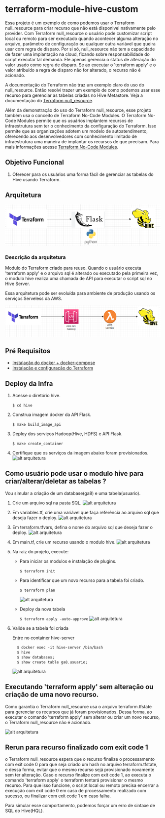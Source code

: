 # terraform-module-hive-custom
Essa projeto é um exemplo de como podemos usar o Terraform null_resource para criar recurso que não está disponivel nativamente pelo
provider. Com Terraform null_resource o usuário pode customizar script local ou remoto para ser executado quando acontecer alguma
alteração no arquivo, parâmetro de configuração ou qualquer outra variável que queira usar com regra de disparo. 
Por si só, null_resource não tem a capacidade de fazer uma implantação na cloud, ficando sobre responsabilidade do script executar tal demanda.
Ele apenas gerencia o status de alteração do valor usado como regra de disparo. Se ao executar o 'terraform apply' e o valor atribuído
a regra de disparo não for alterado, o recurso não é acionado.

A documentação do Terraform não traz um exemplo claro do uso do null_resource. Então resolvi trazer um exemplo de como podemos usar
esse recurso para gerenciar as tabelas criadas no Hive Metastore. Veja a documentação do [Terraform null_resource](https://registry.terraform.io/providers/hashicorp/null/latest/docs/resources/resource).

Além da demonstração do uso do Terraform null_resource, esse projeto também usa o conceito de Terraform No-Code Modules.
O Terraform No-Code Modules permite que os usuários implantem recursos de infraestrutura sem ter o conhecimento da configuração do Terraform.
Isso permite que as organizações adotem um modelo de autoatendimento, oferecendo aos desenvolvedores com conhecimento limitado de infraestrutura
uma maneira de implantar os recursos de que precisam. Para mais informações acesse [Terraform No-Code Modules](https://developer.hashicorp.com/terraform/tutorials/cloud/no-code-provisioning).

## Objetivo Funcional

1. Oferecer para os usuários uma forma fácil de gerenciar as tabelas do Hive usando Terraform.

## Arquitetura

![alt arquitetura](images/terraform_hive.png)

### Descrição da arquitetura

Modulo do Terraform criado para reuso. Quando o usuário executa 'terraform apply' e o arquivo sql 
é alterado ou executado pela primeira vez, o modulo hive realiza uma chamada de API para executar o script sql no Hive Server.

Essa arquitetura pode ser evoluída para ambiente de produção usando os serviços Serveless da AWS.

![alt arquitetura](images/aws.png)

## Pré Requisitos

- [Instalação do docker + docker-compose](https://docs.solus.inf.br/display/TUT/Instalando+Docker+Engine+e+Docker+compose+no+Linux)
- [Instalação e configuração do Terraform](https://developer.hashicorp.com/terraform/tutorials/aws-get-started/install-cli)

## Deploy da Infra

1. Acesse o diretório hive.

    ```$ cd hive```


2. Construa imagem docker da API Flask.

    ```$ make build_image_api```


3. Deploy dos serviços Hadoop(Hive, HDFS) e API Flask.

   ```$ make create_container```


4. Certifique que os serviços da imagem abaixo foram provisionados.
![alt arquitetura](images/services.png)

## Como usuário pode usar o modulo hive para criar/alterar/deletar as tabelas ?

Vou simular a criação de um database(ga8) e uma tabela(usuario).

1. Crie um arquivo sql na pasta SQL.
![alt arquitetura](images/exemplo_sql.png)


2. Em variables.tf, crie uma variável que faça referência ao arquivo sql que deseja fazer o deploy.
![alt arquitetura](images/create_variable.png)


3. Em terraform.tfvars, defina o nome do arquivo sql que deseja fazer o deploy.
![alt arquitetura](images/variable_value.png)


4. Em main.tf, crie um recurso usando o modulo hive.
![alt arquitetura](images/use_module.png)

5. Na raiz do projeto, execute:

   - Para iniciar os modulos e instalação de plugins.

      ```$ terraform init```

   - Para identificar que um novo recurso para a tabela foi criado.

      ```$ terraform plan```

      ![alt arquitetura](images/plan_exemplo.png)

   - Deploy da nova tabela

      ```$ terraform apply -auto-approve```
      ![alt arquitetura](images/apply_exemplo.png)


6. Valide se a tabela foi criada

      Entre no container hive-server

         $ docker exec -it hive-server /bin/bash
         $ hive
         $ show databases;
         $ show create table ga8.usuario;

    ![alt arquitetura](images/tbl_ga8_usuario.png)

## Executando 'terraform apply' sem alteração ou criação de uma novo recurso.

Como garantia o Terraform null_resource usa o arquivo terraform.tfstate para gerenciar os recursos que já foram provisionados.
Dessa forma, ao executar o comando 'terraform apply' sem alterar ou criar um novo recurso, o Terraform null_resource
não é acionado.

![alt arquitetura](images/no_apply.png)


## Rerun para recurso finalizado com exit code 1
o Terraform null_resource espera que o recurso finalize o processamento com exit code 0 para que seja criado um hash no
arquivo terraform.tfstate, e dessa forma,  evitar que o mesmo recurso sejá provisionado novamente sem ter alteração. 
Caso o recurso finalize com exit code 1, ao executa o comando 'terraform apply' o terraform tentará provisionar o mesmo
recurso. Para que isso funcione, o script local ou remoto precisa encerrar a execução com exit code 0 em caso de processamento
realizado com sucesso, ou finalizar com exit code 1 em caso falha.

Para simular esse comportamento, podemos forçar um erro de sintaxe de SQL do Hive(HQL).



